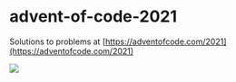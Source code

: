 # advent-of-code-2021

Solutions to problems at [https://adventofcode.com/2021](https://adventofcode.com/2021)

![](aoc21.gif)
